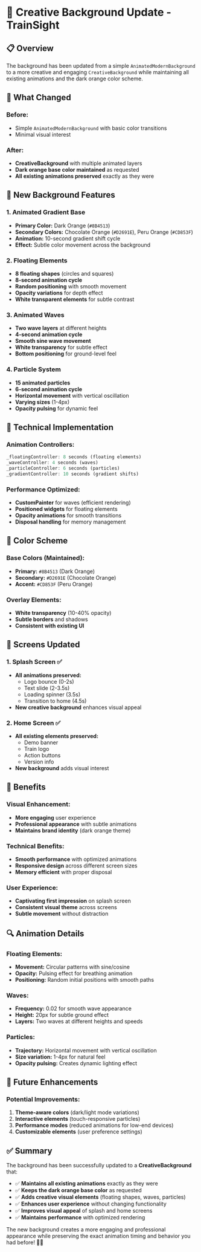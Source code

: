 # 🎨 Creative Background Update - TrainSight

## 📋 Overview

The background has been updated from a simple `AnimatedModernBackground` to a more creative and engaging `CreativeBackground` while maintaining all existing animations and the dark orange color scheme.

## 🎯 What Changed

### **Before:**
- Simple `AnimatedModernBackground` with basic color transitions
- Minimal visual interest

### **After:**
- **CreativeBackground** with multiple animated layers
- **Dark orange base color maintained** as requested
- **All existing animations preserved** exactly as they were

## 🌈 New Background Features

### **1. Animated Gradient Base**
- **Primary Color:** Dark Orange (`#8B4513`)
- **Secondary Colors:** Chocolate Orange (`#D2691E`), Peru Orange (`#CD853F`)
- **Animation:** 10-second gradient shift cycle
- **Effect:** Subtle color movement across the background

### **2. Floating Elements**
- **8 floating shapes** (circles and squares)
- **8-second animation cycle**
- **Random positioning** with smooth movement
- **Opacity variations** for depth effect
- **White transparent elements** for subtle contrast

### **3. Animated Waves**
- **Two wave layers** at different heights
- **4-second animation cycle**
- **Smooth sine wave movement**
- **White transparency** for subtle effect
- **Bottom positioning** for ground-level feel

### **4. Particle System**
- **15 animated particles**
- **6-second animation cycle**
- **Horizontal movement** with vertical oscillation
- **Varying sizes** (1-4px)
- **Opacity pulsing** for dynamic feel

## 🔧 Technical Implementation

### **Animation Controllers:**
```dart
_floatingController: 8 seconds (floating elements)
_waveController: 4 seconds (waves)
_particleController: 6 seconds (particles)
_gradientController: 10 seconds (gradient shifts)
```

### **Performance Optimized:**
- **CustomPainter** for waves (efficient rendering)
- **Positioned widgets** for floating elements
- **Opacity animations** for smooth transitions
- **Disposal handling** for memory management

## 🎨 Color Scheme

### **Base Colors (Maintained):**
- **Primary:** `#8B4513` (Dark Orange)
- **Secondary:** `#D2691E` (Chocolate Orange)
- **Accent:** `#CD853F` (Peru Orange)

### **Overlay Elements:**
- **White transparency** (10-40% opacity)
- **Subtle borders** and shadows
- **Consistent with existing UI**

## 📱 Screens Updated

### **1. Splash Screen** ✅
- **All animations preserved:**
  - Logo bounce (0-2s)
  - Text slide (2-3.5s)
  - Loading spinner (3.5s)
  - Transition to home (4.5s)
- **New creative background** enhances visual appeal

### **2. Home Screen** ✅
- **All existing elements preserved:**
  - Demo banner
  - Train logo
  - Action buttons
  - Version info
- **New background** adds visual interest

## 🚀 Benefits

### **Visual Enhancement:**
- **More engaging** user experience
- **Professional appearance** with subtle animations
- **Maintains brand identity** (dark orange theme)

### **Technical Benefits:**
- **Smooth performance** with optimized animations
- **Responsive design** across different screen sizes
- **Memory efficient** with proper disposal

### **User Experience:**
- **Captivating first impression** on splash screen
- **Consistent visual theme** across screens
- **Subtle movement** without distraction

## 🔍 Animation Details

### **Floating Elements:**
- **Movement:** Circular patterns with sine/cosine
- **Opacity:** Pulsing effect for breathing animation
- **Positioning:** Random initial positions with smooth paths

### **Waves:**
- **Frequency:** 0.02 for smooth wave appearance
- **Height:** 20px for subtle ground effect
- **Layers:** Two waves at different heights and speeds

### **Particles:**
- **Trajectory:** Horizontal movement with vertical oscillation
- **Size variation:** 1-4px for natural feel
- **Opacity pulsing:** Creates dynamic lighting effect

## 🎯 Future Enhancements

### **Potential Improvements:**
1. **Theme-aware colors** (dark/light mode variations)
2. **Interactive elements** (touch-responsive particles)
3. **Performance modes** (reduced animations for low-end devices)
4. **Customizable elements** (user preference settings)

## ✅ Summary

The background has been successfully updated to a **CreativeBackground** that:

- ✅ **Maintains all existing animations** exactly as they were
- ✅ **Keeps the dark orange base color** as requested
- ✅ **Adds creative visual elements** (floating shapes, waves, particles)
- ✅ **Enhances user experience** without changing functionality
- ✅ **Improves visual appeal** of splash and home screens
- ✅ **Maintains performance** with optimized rendering

The new background creates a more engaging and professional appearance while preserving the exact animation timing and behavior you had before! 🚂✨








